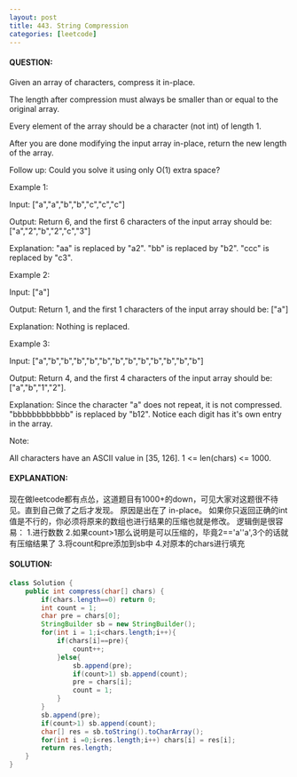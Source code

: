 ```yaml
---
layout: post
title: 443. String Compression
categories: [leetcode]
---
```

#### QUESTION:
Given an array of characters, compress it in-place.

The length after compression must always be smaller than or equal to the original array.

Every element of the array should be a character (not int) of length 1.

After you are done modifying the input array in-place, return the new length of the array.

 
Follow up:
Could you solve it using only O(1) extra space?

 
Example 1:

Input:
["a","a","b","b","c","c","c"]

Output:
Return 6, and the first 6 characters of the input array should be: ["a","2","b","2","c","3"]

Explanation:
"aa" is replaced by "a2". "bb" is replaced by "b2". "ccc" is replaced by "c3".
 

Example 2:

Input:
["a"]

Output:
Return 1, and the first 1 characters of the input array should be: ["a"]

Explanation:
Nothing is replaced.
 

Example 3:

Input:
["a","b","b","b","b","b","b","b","b","b","b","b","b"]

Output:
Return 4, and the first 4 characters of the input array should be: ["a","b","1","2"].

Explanation:
Since the character "a" does not repeat, it is not compressed. "bbbbbbbbbbbb" is replaced by "b12".
Notice each digit has it's own entry in the array.
 

Note:

All characters have an ASCII value in [35, 126].
1 <= len(chars) <= 1000.

#### EXPLANATION:

现在做leetcode都有点怂，这道题目有1000+的down，可见大家对这题很不待见。直到自己做了之后才发现。
原因是出在了 in-place。
如果你只返回正确的int值是不行的，你必须将原来的数组也进行结果的压缩也就是修改。
逻辑倒是很容易：
1.进行数数
2.如果count>1那么说明是可以压缩的，毕竟2=='a''a',3个的话就有压缩结果了
3.将count和pre添加到sb中
4.对原本的chars进行填充

#### SOLUTION:
```java
class Solution {
    public int compress(char[] chars) {
        if(chars.length==0) return 0;
        int count = 1;
        char pre = chars[0];
        StringBuilder sb = new StringBuilder();
        for(int i = 1;i<chars.length;i++){
            if(chars[i]==pre){
                count++;
            }else{
                sb.append(pre);
                if(count>1) sb.append(count);
                pre = chars[i];
                count = 1;
            }
        }
        sb.append(pre);
        if(count>1) sb.append(count);
        char[] res = sb.toString().toCharArray();
        for(int i =0;i<res.length;i++) chars[i] = res[i];
        return res.length;
    }
}
```
